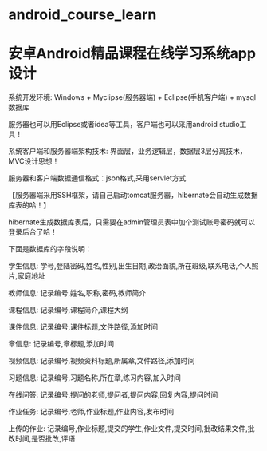 # android_course_learn
# 安卓Android精品课程在线学习系统app设计

系统开发环境: Windows + Myclipse(服务器端) + Eclipse(手机客户端) + mysql数据库

服务器也可以用Eclipse或者idea等工具，客户端也可以采用android studio工具！

系统客户端和服务器端架构技术: 界面层，业务逻辑层，数据层3层分离技术，MVC设计思想！

服务器和客户端数据通信格式：json格式,采用servlet方式

【服务器端采用SSH框架，请自己启动tomcat服务器，hibernate会自动生成数据库表的哈！】

hibernate生成数据库表后，只需要在admin管理员表中加个测试账号密码就可以登录后台了哈！

下面是数据库的字段说明：

学生信息: 学号,登陆密码,姓名,性别,出生日期,政治面貌,所在班级,联系电话,个人照片,家庭地址

教师信息: 记录编号,姓名,职称,密码,教师简介

课程信息: 记录编号,课程简介,课程大纲

课件信息: 记录编号,课件标题,文件路径,添加时间

章信息: 记录编号,章标题,添加时间

视频信息: 记录编号,视频资料标题,所属章,文件路径,添加时间

习题信息: 记录编号,习题名称,所在章,练习内容,加入时间

在线问答: 记录编号,提问的老师,提问者,提问内容,回复内容,提问时间

作业任务: 记录编号,老师,作业标题,作业内容,发布时间

上传的作业: 记录编号,作业标题,提交的学生,作业文件,提交时间,批改结果文件,批改时间,是否批改,评语

